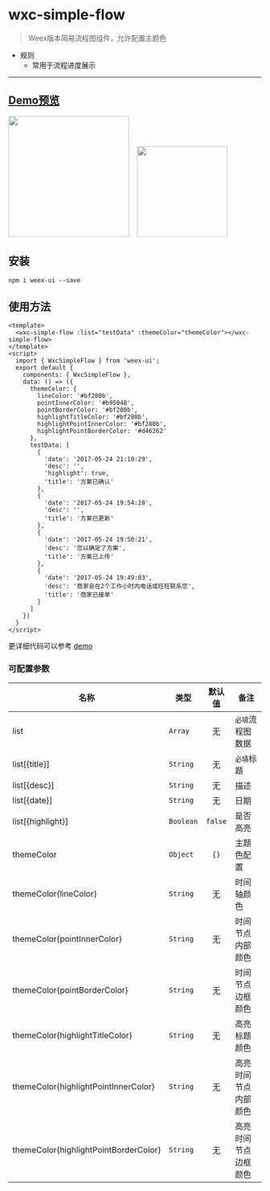# wxc-simple-flow 

> Weex版本简易流程图组件，允许配置主题色

- 规则
  - 常用于流程进度展示
  
-----

## [Demo预览](https://h5.m.taobao.com/trip/wxc-simple-flow/index.html?_wx_tpl=http%3A%2F%2Fh5.m.taobao.com%2Ftrip%2Fwxc-simple-flow%2Fdemo%2Findex.native-min.js)
 
<img src="https://gw.alipayobjects.com/zos/rmsportal/kWMIxNIGvEejMXxjyEOi.gif" width="240">&nbsp;&nbsp;&nbsp;&nbsp;<img src="http://gtms02.alicdn.com/tfs/TB1jejBSpXXXXXsaXXXXXXXXXXX-200-200.png" width="180">

## 安装

```
npm i weex-ui --save
```


## 使用方法

```
<template>
  <wxc-simple-flow :list="testData" :themeColor="themeColor"></wxc-simple-flow>
</template>
<script>
  import { WxcSimpleFlow } from 'weex-ui';
  export default {
    components: { WxcSimpleFlow },
    data: () => ({
      themeColor: {
        lineColor: '#bf280b',
        pointInnerColor: '#b95048',
        pointBorderColor: '#bf280b',
        highlightTitleColor: '#bf280b',
        highlightPointInnerColor: '#bf280b',
        highlightPointBorderColor: '#d46262'
      },
      testData: [
        {
          'date': '2017-05-24 21:10:29',
          'desc': '',
          'highlight': true,
          'title': '方案已确认'
        },
        {
          'date': '2017-05-24 19:54:28',
          'desc': '',
          'title': '方案已更新'
        },
        {
          'date': '2017-05-24 19:50:21',
          'desc': '您以确定了方案',
          'title': '方案已上传'
        },
        {
          'date': '2017-05-24 19:49:03',
          'desc': '商家会在2个工作小时内电话或旺旺联系您',
          'title': '商家已接单'
        }
      ]
    })
  }
</script>
```

更详细代码可以参考 [demo](https://github.com/alibaba/weex-ui/blob/master/example/simple-flow/index.vue)


### 可配置参数

| 名称 | 类型 | 默认值 | 备注  |
|-----|------|:-----:|--------|
| list | `Array` | 无 | `必填`流程图数据 |
| list[{title}]| `String` | 无 | `必填`标题 |
| list[{desc}]| `String` | 无 | 描述 |
| list[{date}]| `String` | 无 | 日期 |
| list[{highlight}]| `Boolean` | `false` | 是否高亮 |
| themeColor | `Object` | `{}` | 主题色配置 |
| themeColor{lineColor} | `String` | 无 | 时间轴颜色 |
| themeColor{pointInnerColor} | `String` | 无 | 时间节点内部颜色 |
| themeColor{pointBorderColor} | `String` | 无 | 时间节点边框颜色 |
| themeColor{highlightTitleColor} | `String` | 无 | 高亮标题颜色 |
| themeColor{highlightPointInnerColor} | `String` | 无 | 高亮时间节点内部颜色  |
| themeColor{highlightPointBorderColor} | `String` | 无 | 高亮时间节点边框颜色 |
